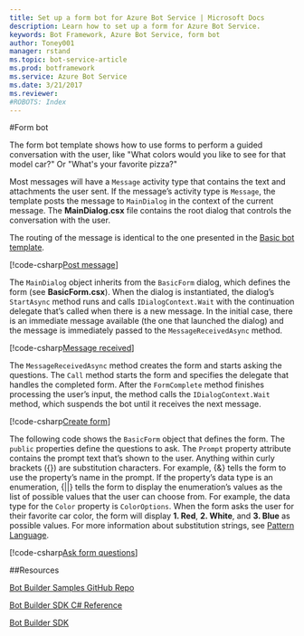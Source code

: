 ```yaml
---
title: Set up a form bot for Azure Bot Service | Microsoft Docs
description: Learn how to set up a form for Azure Bot Service.
keywords: Bot Framework, Azure Bot Service, form bot
author: Toney001
manager: rstand
ms.topic: bot-service-article
ms.prod: botframework
ms.service: Azure Bot Service
ms.date: 3/21/2017
ms.reviewer:
#ROBOTS: Index
---
```


#Form bot

The form bot template shows how to use forms to perform a guided conversation with the user, like "What colors would you like to see for that model car?" Or "What's your favorite pizza?"

Most messages will have a `Message` activity type that contains the text and attachments the user sent. If the message’s activity type is `Message`, the template posts the message to `MainDialog` in the context of the current message. The **MainDialog.csx** file contains the root dialog that controls the conversation with the user.

The routing of the message is identical to the one presented in the [Basic bot template](bot-framework-azure-basic-bot.md).

[!code-csharp[Post message](../includes/code/azure-form-bot.cs#postMessage)]

The `MainDialog` object inherits from the `BasicForm` dialog, which defines the form (see **BasicForm.csx**).  When the dialog is instantiated, the dialog’s `StartAsync` method runs and calls `IDialogContext.Wait` with the continuation delegate that’s called when there is a new message. In the initial case, there is an immediate message available (the one that launched the dialog) and the message is immediately passed to the `MessageReceivedAsync` method.

[!code-csharp[Message received](../includes/code/azure-form-bot.cs#messageReceived)]

The `MessageReceivedAsync` method creates the form and starts asking the questions. The `Call` method starts the form and specifies the delegate that handles the completed form. After the `FormComplete` method finishes processing the user’s input, the method calls the `IDialogContext.Wait` method, which suspends the bot until it receives the next message.

[!code-csharp[Create form](../includes/code/azure-form-bot.cs#createForm)]

The following code shows the `BasicForm` object that defines the form. The `public` properties define the questions to ask. The `Prompt` property attribute contains the prompt text that’s shown to the user. Anything within curly brackets ({}) are substitution characters. For example, {&} tells the form to use the property’s name in the prompt. If the property’s data type is an enumeration, {||} tells the form to display the enumeration’s values as the list of possible values that the user can choose from. For example, the data type for the `Color` property is `ColorOptions`. When the form asks the user for their favorite car color, the form will display **1. Red**, **2. White**, and **3. Blue** as possible values. For more information about substitution strings, see <a href="https://docs.botframework.com/en-us/csharp/builder/sdkreference/forms.html#patterns" target="_blank">Pattern Language</a>.

[!code-csharp[Ask form questions](../includes/code/azure-form-bot.cs#askQuestions)]


##Resources

<a href="https://github.com/Microsoft/BotBuilder-Samples" target="_blank">Bot Builder Samples GitHub Repo </a>

<a href="https://docs.botframework.com/en-us/csharp/builder/sdkreference/" target="_blank">Bot Builder SDK C# Reference</a>

<a href="https://github.com/Microsoft/BotBuilder-Samples" target="_blank">Bot Builder SDK</a>
